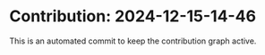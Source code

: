# Contribution: 2024-12-15-14-46
This is an automated commit to keep the contribution graph active.
